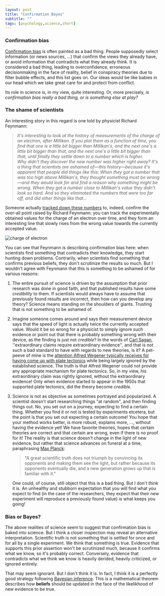 ```yaml
---
layout: post
title: "Confirmation Bayes"
subtitle: ""
tags: [psychology,science,short]
---
```


### Confirmation bias
[Confirmation bias](https://en.wikipedia.org/wiki/Confirmation_bias) is often painted as a bad thing. People supposedly select information (or news sources, ...) that confirm the views they already have, or avoid information that contradicts what they already think. It is considered a bad thing, leading to overconfidence, erroneous decisionmaking in the face of reality, belief in conspiracy theories due to filter bubble effects, and this list goes on. Our ideas would be like babies in our head which we take great care for and protect from conflict.

Its role in science is, in my view, quite interesting. Or, more precisely, *is confirmation bias really a bad thing, or is something else at play?*

### The shame of scientists
An interesting story in this regard is one told by physicist Richard Feynmann:   
> *It's interesting to look at the history of measurements of the charge of an electron, after Millikan. If you plot them as a function of time, you find that one is a little bit bigger than Millikan's, and the next one's a little bit bigger than that, and the next one's a little bit bigger than that, until finally they settle down to a number which is higher.  
Why didn't they discover the new number was higher right away? It's a thing that scientists are ashamed of—this history—because it's apparent that people did things like this: When they got a number that was too high above Millikan's, they thought something must be wrong—and they would look for and find a reason why something might be wrong. When they got a number close to Millikan's value they didn't look so hard. And so they eliminated the numbers that were too far off, and did other things like that...*

Someone actually [tracked down these numbers](https://hsm.stackexchange.com/questions/264/timeline-of-measurements-of-the-electrons-charge) to, indeed, confirm the over-all point raised by Richard Feynmann: you can track the experimentally obtained values for the charge of an electron over time, and they form an interesting line that slowly rises from the wrong value towards the currently accepted value.

![charge of electron](https://i.stack.imgur.com/WtmUj.png)

You can see that Feynmann is describing confirmation bias here: when scientists find something that contradicts their knowledge, they start hunting down problems. Contrarily, when scientists find something that confirms previous beliefs, they don't scrutinize the results so much. But I wouldn't agree with Feynmann that this is something to be ashamed of for various reasons:

1. The entire pursuit of science is driven by the assumption that prior research was done in good faith, and that published results have some *credibility* to them. If scientists would always have to assume that previously found results are incorrect, then how can you develop any theory? Science means standing on the shoulders of giants. Trusting that is not something to be ashamed of.
2. Imagine someone comes around and says their measurement device says that the speed of light is actually twice the currently accepted value. Would it be so wrong for a physicist to simply ignore such evidence or point out that there is probably something wrong with their device, as the finding is just not *credible*? In the words of [Carl Sagan](https://en.wikipedia.org/wiki/Sagan_standard), ''extraordinary claims require extraordinary evidence'', and that is not such a bad standard to have with regards to new theories, is it? A pet-peeve of mine is the [attention Alfred Wegener typically receives for having come up with plate tectonics](https://www.discovermagazine.com/planet-earth/continental-drift-a-revolutionary-theory-that-was-once-considered) while being largely ignored by the established science. The truth is that Alfred Wegener could not provide any appropriate mechanism for plate tectonics. So, in my view, his extraordinary claim was rightly ignored, without the extraordinary evidence! Only when evidence started to appear in the 1950s that supported plate tectonics, did the theory become *credible*.
3. Science is not as objective as sometimes portrayed and popularized. A scientist doesn't start researching things "at random", and then finding things out. No, you set out on a journey, expecting to find a certain thing. Whether you find it or not is tested by experiments etcetera, but the point is that you set out expecting a certain outcome! You hope that your method works better, is more robust, explains more, ..., without having the evidence yet! We have favorite theories, hopes that certain theories are correct and that certain are wrong, even if there is no proof for it! The reality is that science doesn't change in the light of new evidence, but rather that science advances on funeral at a time, paraphrasing [Max Planck](https://www.sciencedaily.com/releases/2019/08/190829150642.htm): 
    
    > "A great scientific truth does not triumph by convincing its opponents and making them see the light, but rather because its opponents eventually die, and a new generation grows up that is familiar with it."  

   One could, of course, still object that this is a bad thing. But I don't think it is. An unhealthy and stubborn expectation that you will find what you expect to find (in the case of the researchers, they expect that their new experiment will reproduce a previously found value) is what keeps you going!
   
### Bias or Bayes?
The above realities of science seem to suggest that confirmation bias is baked into science. But I think a closer inspection may reveal an alternative interpretation. Scientific truth is not something that is settled for once and for all by a single experiment. We think that something is true. Evidence that supports this prior assertion won't be scrutinized much, because it confirms what we know, so it's probably correct.  Conversely, evidence that contradicts what we think we know is heavily derided, heavily criticized, or ignored entirely. 

That may seem ignorant. But I don't think it is. In fact, I think it is a perfectly good strategy following [Bayesian inference](https://en.wikipedia.org/wiki/Bayesian_inference). This is a mathematical theorem describes how **beliefs** should be updated in the face of the likelikhood of new evidence to be true.
